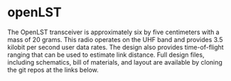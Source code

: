 # openLST
The OpenLST transceiver is approximately six by five centimeters with a mass of 20 grams. This radio operates on the UHF band and provides 3.5 kilobit per second user data rates. The design also provides time-of-flight ranging that can be used to estimate link distance. Full design files, including schematics, bill of materials, and layout are available by cloning the git repos at the links below.
